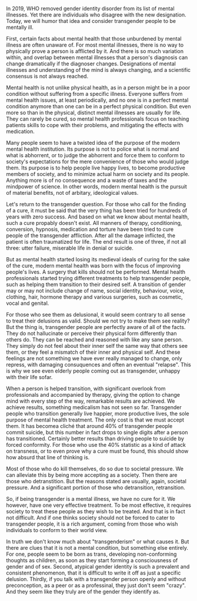 In 2019, WHO removed gender identity disorder from its list of mental illnesses. Yet there are individuals who disagree with the new designation. Today, we will humor that idea and consider transgender people to be mentally ill.

First, certain facts about mental health that those unburdened by mental illness are often unaware of. For most mental illnesses, there is no way to physically prove a person is afflicted by it. And there is so much variation within, and overlap between mental illnesses that a person's diagnosis can change dramatically if the diagnoser changes. Designations of mental illnesses and understanding of the mind is always changing, and a scientific consensus is not always reached.

Mental health is not unlike physical health, as in a person might be in a poor condition without suffering from a specific illness. Everyone suffers from mental health issues, at least periodically, and no one is in a perfect mental condition anymore than one can be in a perfect physical condition. But even more so than in the physical, distinct mental illnesses are usually for life. They can rarely be cured, so mental health professionals focus on teaching patients skills to cope with their problems, and mitigating the effects with medication. 

Many people seem to have a twisted idea of the purpose of the modern mental health institution. Its purpose is not to police what is normal and what is abhorrent, or to judge the abhorrent and force them to conform to society's expectations for the mere convenience of those who would judge them. Its purpose is to help people live happy lives, to become productive members of society, and to minimize actual harm on society and its people. Anything more is of no consequence and a waste of taxes and the mindpower of science. In other words, modern mental health is the pursuit of material benefits, not of arbitary, ideological values.

Let's return to the transgender question. For those who call for the finding of a cure, it must be said that the very thing has been tried for hundreds of years with zero success. And based on what we know about mental health, such a cure propably doesn't exist. All manners of therapy, conditioning, conversion, hypnosis, medication and torture have been tried to cure people of the transgender affliction. After all the damage inflicted, the patient is often traumatized for life. The end result is one of three, if not all three: utter failure, miserable life in denial or suicide.

But as mental health started losing its medieval ideals of curing for the sake of the cure, modern mental health was born with the focus of improving people's lives. A surgery that kills should not be performed. Mental health professionals started trying different treatments to help transgender people, such as helping them transition to their desired self. A transition of gender may or may not include change of name, social identity, behaviour, voice, clothing, hair, hormone therapy and various surgeries, such as cosmetic, vocal and genital. 

For those who see them as delusional, it would seem contrary to all sense to treat their delusions as valid. Should we not try to make them see reality? But the thing is, transgender people are perfectly aware of all of the facts. They do not hallucinate or perceive their physical form differently than others do. They can be reached and reasoned with like any sane person. They simply do not feel about their inner self the same way that others see them, or they feel a mismatch of their inner and physical self. And these feelings are not something we have ever really managed to change, only repress, with damaging consuquences and often an eventual "relapse". This is why we see even elderly people coming out as transgender, unhappy with their life sofar.

When a person is helped transition, with significant overlook from professionals and accompanied by therapy, giving the option to change mind with every step of the way, remarkable results are achieved. We achieve results, something medicalism has not seen so far. Transgender people who transition generally live happier, more productive lives, the sole purpose of mental health treatment. The only cost is that we must accept them. It has becomea cliché that around 40% of transgender people commit suicide, but this number in fact drops to single digits after a person has transitioned. Certainly better results than driving people to suicide by forced conformity. For those who use the 40% statistic as a kind of attack on transness, or to even prove why a cure must be found, this should show how absurd that line of thinking is. 

Most of those who do kill themselves, do so due to societal pressure. We can alleviate this by being more accepting as a society. Then there are those who detranstition. But the reasons stated are usually, again, societal pressure. And a significant portion of those who detransition, retransition.

So, if being transgender is a mental illness, we have no cure for it. We however, have one very effective treatment. To be most effective, it requires society to treat these people as they wish to be treated. And that is in fact not difficult. And if one thinks society should not be forced to cater to transgender people, it is a rich argument, coming from those who wish individuals to conform to their world view.

In truth we don't know much about "transgenderism" or what causes it. But there are clues that it is not a mental condition, but something else entirely. For one, people seem to be born as trans, developing non-conforming thoughts as children, as soon as they start forming a consciousness of gender and of sex. Second, atypical gender identity is such a prevalent and consistent phenomenon, that it is difficult to write it off as just a specific delusion. Thirdly, if you talk with a transgender person openly and without preconception, as a peer or as a professinal, they just don't seem "crazy". And they seem like they truly are of the gender they identify as.